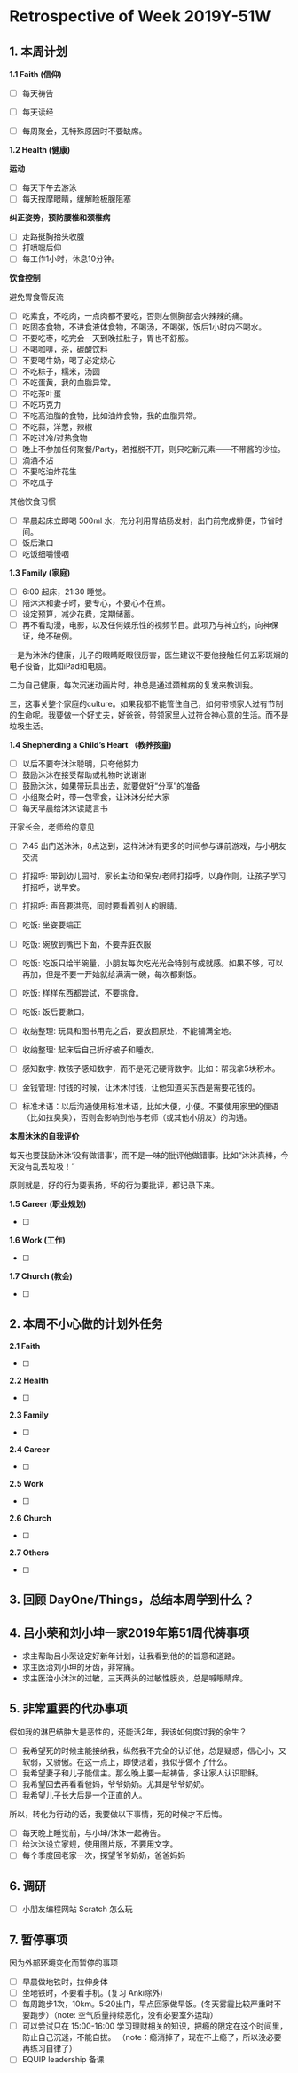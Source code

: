 # Retrospective of Week 2019Y-51W

## 1. 本周计划

**1.1 Faith (信仰)**

- [ ] 每天祷告
- [ ] 每天读经
- [ ] 每周聚会，无特殊原因时不要缺席。


**1.2 Health (健康)**

**运动**

- [ ] 每天下午去游泳
- [ ] 每天按摩眼睛，缓解睑板腺阻塞

**纠正姿势，预防腰椎和颈椎病**

- [ ] 走路挺胸抬头收腹
- [ ] 打喷嚏后仰
- [ ] 每工作1小时，休息10分钟。

**饮食控制**

避免胃食管反流

- [ ] 吃素食，不吃肉，一点肉都不要吃，否则左侧胸部会火辣辣的痛。
- [ ] 吃固态食物，不进食液体食物，不喝汤，不喝粥，饭后1小时内不喝水。
- [ ] 不要吃枣，吃完会一天到晚拉肚子，胃也不舒服。
- [ ] 不喝咖啡，茶，碳酸饮料
- [ ] 不要喝牛奶，喝了必定烧心
- [ ] 不吃粽子，糯米，汤圆
- [ ] 不吃蛋黄，我的血脂异常。
- [ ] 不吃茶叶蛋
- [ ] 不吃巧克力
- [ ] 不吃高油脂的食物，比如油炸食物，我的血脂异常。
- [ ] 不吃蒜，洋葱，辣椒
- [ ] 不吃过冷/过热食物
- [ ] 晚上不参加任何聚餐/Party，若推脱不开，则只吃新元素——不带酱的沙拉。
- [ ] 滴酒不沾
- [ ] 不要吃油炸花生
- [ ] 不吃瓜子

‌其他饮食习惯

- [ ] 早晨起床立即喝 500ml 水，充分利用胃结肠发射，出门前完成排便，节省时间。
- [ ] 饭后漱口
- [ ] 吃饭细嚼慢咽

**1.3 Family (家庭)**

- [ ] 6:00 起床，21:30 睡觉。
- [ ] 陪沐沐和妻子时，要专心，不要心不在焉。
- [ ] 设定预算，减少花费，定期储蓄。
- [ ] 再不看动漫，电影，以及任何娱乐性的视频节目。此项乃与神立约，向神保证，绝不破例。

一是为沐沐的健康，儿子的眼睛眨眼很厉害，医生建议不要他接触任何五彩斑斓的电子设备，比如iPad和电脑。

二为自己健康，每次沉迷动画片时，神总是通过颈椎病的复发来教训我。

三，这事关整个家庭的culture。如果我都不能管住自己，如何带领家人过有节制的生命呢。我要做一个好丈夫，好爸爸，带领家里人过符合神心意的生活。而不是垃圾生活。

**1.4 Shepherding a Child’s Heart （教养孩童)**

- [ ] 以后不要夸沐沐聪明，只夸他努力
- [ ] 鼓励沐沐在接受帮助或礼物时说谢谢
- [ ] 鼓励沐沐，如果带玩具出去，就要做好“分享”的准备
- [ ] 小组聚会时，带一包零食，让沐沐分给大家
- [ ] 每天早晨给沐沐读箴言书

开家长会，老师给的意见

- [ ] 7:45 出门送沐沐，8点送到，这样沐沐有更多的时间参与课前游戏，与小朋友交流
- [ ] 打招呼: 带到幼儿园时，家长主动和保安/老师打招呼，以身作则，让孩子学习打招呼，说早安。
- [ ] 打招呼: 声音要洪亮，同时要看着别人的眼睛。
- [ ] 吃饭: 坐姿要端正
- [ ] 吃饭: 碗放到嘴巴下面，不要弄脏衣服
- [ ] 吃饭: 吃饭只给半碗量，小朋友每次吃光光会特别有成就感。如果不够，可以再加，但是不要一开始就给满满一碗，每次都剩饭。
- [ ] 吃饭: 样样东西都尝试，不要挑食。
- [ ] 吃饭: 饭后要漱口。
- [ ] 收纳整理: 玩具和图书用完之后，要放回原处，不能铺满全地。
- [ ] 收纳整理: 起床后自己折好被子和睡衣。
- [ ] 感知数字: 教孩子感知数字，而不是死记硬背数字。比如：帮我拿5块积木。
- [ ] 金钱管理: 付钱的时候，让沐沐付钱，让他知道买东西是需要花钱的。
- [ ] 标准术语：以后沟通使用标准术语，比如大便，小便。不要使用家里的俚语（比如拉臭臭），否则会影响到他与老师（或其他小朋友）的沟通。


**本周沐沐的自我评价**

每天也要鼓励沐沐‘没有做错事’，而不是一味的批评他做错事。比如“沐沐真棒，今天没有乱丢垃圾！”

原则就是，好的行为要表扬，坏的行为要批评，都记录下来。


**1.5 Career (职业规划)**

- [ ] 


**1.6 Work (工作)**

- [ ] 

**1.7 Church (教会)**

- [ ] 



## 2. 本周不小心做的计划外任务

**2.1 Faith**

- [ ]  

**2.2 Health**

- [ ]  

**2.3 Family**

- [ ] 

**2.4 Career**

- [ ]  

**2.5 Work**

- [ ]

**2.6 Church**

- [ ]

**2.7 Others**

- [ ]

## 3. 回顾 DayOne/Things，总结本周学到什么？ 


## 4. 吕小荣和刘小坤一家2019年第51周代祷事项

- 求主帮助吕小荣设定好新年计划，让我看到他的的旨意和道路。
- 求主医治刘小坤的牙齿，非常痛。
- 求主医治小沐沐的过敏，三天两头的过敏性膜炎，总是喊眼睛痒。


## 5. 非常重要的代办事项

假如我的淋巴结肿大是恶性的，还能活2年，我该如何度过我的余生？

- [ ] 我希望死的时候主能接纳我，纵然我不完全的认识他，总是疑惑，信心小，又软弱，又骄傲。在这一点上，即使活着，我似乎做不了什么。
- [ ] 我希望妻子和儿子能信主。那么晚上要一起祷告，多让家人认识耶稣。
- [ ] 我希望回去再看看爸妈，爷爷奶奶。尤其是爷爷奶奶。
- [ ] 我希望儿子长大后是一个正直的人。

所以，转化为行动的话，我要做以下事情，死的时候才不后悔。

- [ ] 每天晚上睡觉前，与小坤/沐沐一起祷告。
- [ ] 给沐沐设立家规，使用图片版，不要用文字。
- [ ] 每个季度回老家一次，探望爷爷奶奶，爸爸妈妈

## 6. 调研

- [ ] 小朋友编程网站 Scratch 怎么玩

## 7. 暂停事项

因为外部环境变化而暂停的事项

- [ ] 早晨做地铁时，拉伸身体
- [ ] 坐地铁时，不要看手机。(复习 Anki除外)
- [ ] 每周跑步1次，10km。5:20出门，早点回家做早饭。(冬天雾霾比较严重时不要跑步）（note: 空气质量持续恶化，没有必要室外运动）
- [ ] 可以尝试只在 15:00-16:00 学习理财相关的知识，把瘾的限定在这个时间里，防止自己沉迷，不能自拔。 （note：瘾消掉了，现在不上瘾了，所以没必要再练习自律了）
- [ ] EQUIP leadership 备课